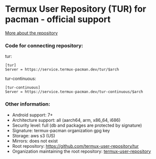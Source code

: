 # Termux User Repository (TUR) for pacman - official support
[More about the repository](https://github.com/termux-user-repository/tur/blob/master/README.md)

### Code for connecting repository:
tur:
```
[tur]
Server = https://service.termux-pacman.dev/tur/$arch
```
tur-continuous:
```
[tur-continuous]
Server = https://service.termux-pacman.dev/tur-continuous/$arch
```

### Other information:
 - Android support: 7+
 - Architecture support: all (aarch64, arm, x86_64, i686)
 - Security level: full (db and packages are protected by signature)
 - Signature: termux-pacman organization gpg key
 - Storage: aws s3 (US)
 - Mirrors: does not exist
 - Root repository: https://github.com/termux-user-repository/tur
 - Organization maintaining the root repository: [termux-user-repository](https://github.com/termux-user-repository)

